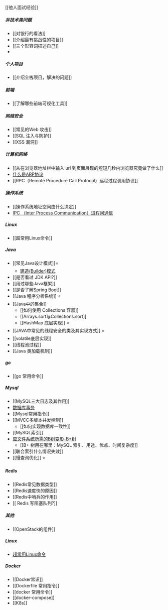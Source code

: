 [[他人面试经验]]
##### 非技术类问题
- [[对银行的看法]]
- [[介绍最有挑战性的项目]]
- [[三个形容词描述自己]]
- 
##### 个人项目
- [[介绍全栈项目，解决的问题]]
##### 前端
- [[了解哪些前端可视化工具]]
##### 网络安全
- [[常见的Web 攻击]]
- [[SQL 注入与防护]]
- [[XSS 漏洞]]
##### 计算机网络
- [[从在浏览器地址栏中输入 url 到页面展现的短短几秒内浏览器究竟做了什么]]
- [什么是ARP协议](../考研/408/计算机网络/什么是ARP协议.md)
- [[RPC（Remote Procedure Call Protocol）远程过程调用协议]]
##### 操作系统
- [[操作系统地址空间由什么决定]]
- [IPC （Inter Process Communication）进程间通信](IPC%20（Inter%20Process%20Communication）进程间通信.md)
##### Linux
- [[超常用Linux命令]]
##### Java
- [[常见Java设计模式]]⭐
	- [建造(Builder)模式](建造(Builder)模式.md)
- [[是否看过 JDK API?]]
- [[用过哪些Java框架]]
- [[是否了解Spring Boot]]
- [[Java 程序分析系统]] ⭐
- [[Java中的集合]]
	- [[如何使用 Collections 容器]]
	- [[Arrays.sort与Collections.sort]]
	- [[HashMap 底层实现]] ⭐
- [[JAVA中常见的线程安全的类及其实现方式]] ⭐
- [[volatile底层实现]]
- [[线程池过程]]
- [[Java 类加载机制]]
##### go
- [[go 常用命令]]
##### Mysql
- [[MySQL三大日志及其作用]]
- [数据库事务](数据库事务.md)
- [[Mysql常用指令]]
- [[MVCC多版本并发控制]]
	- [[如何实现数据库一致性]]
- [[MySQL索引]]
- [应文件系统所需的B树变形-B+树](../考研/408/数据结构/应文件系统所需的B树变形-B+树.md)
	- [[B+ 树用在哪里：MySQL 索引、用途、优点、时间复杂度]]
- [[联合索引什么情况失效]]
- [[慢查询优化]] ⭐
##### Redis
- [[Redis常见数据类型]]
- [[Redis速度快的原因]]
- [[Redis中哨兵的作用]]
- [[ Redis 写阻塞队列?]]
##### 其他
- [[OpenStack的组件]]
##### Linux
- [超常用Linux命令](超常用Linux命令.md)
##### Docker
- [[Docker常识]]
- [[Dockerfile 常用指令]]
- [[docker 常用命令]]
- [[docker-compose]]
- [[K8s]]